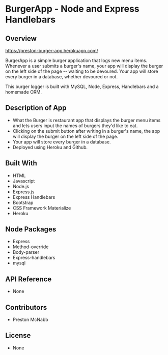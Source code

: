 # BurgerApp - Node and Express Handlebars

## Overview

https://preston-burger-app.herokuapp.com/

BurgerApp is a simple burger application that logs new menu items. Whenever a user submits a burger's name, your app will display the burger on the left side of the page -- waiting to be devoured. Your app will store every burger in a database, whether devoured or not.

This burger logger is built  with MySQL, Node, Express, Handlebars and a homemade ORM.

## Description of App

* What the Burger is restaurant app that displays the burger menu items and lets users input the names of burgers they'd like to eat.
* Clicking on the submit button after writing in a burger's name, the app will display the burger on the left side of the page.
* Your app will store every burger in a database.
* Deployed using Heroku and Github.

## Built With

* HTML
* Javascript
* Node.js
* Express.js
* Express Handlebars
* Bootstrap
* CSS Framework Materialize
* Heroku

## Node Packages

* Express
* Method-override
* Body-parser
* Express-handlebars
* mysql

## API Reference

* None

## Contributors

* Preston McNabb

## License

* None



